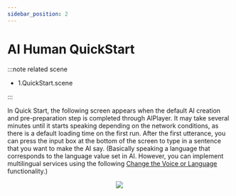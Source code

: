 ```yaml
---
sidebar_position: 2
---
```


# AI Human QuickStart

:::note related scene

- 1.QuickStart.scene

:::

In Quick Start, the following screen appears when the default AI creation and pre-preparation step is completed through AIPlayer. It may take several minutes until it starts speaking depending on the network conditions, as there is a default loading time on the first run. After the first utterance, you can press the input box at the bottom of the screen to type in a sentence that you want to make the AI say. (Basically speaking a language that corresponds to the language value set in AI. However, you can implement multilingual services using the following [Change the Voice or Language](../aiplayer/advanced-features) functionality.)

<p align="center">
<img src="/img/aihuman/unity/quickstart_speech.png" style={{zoom: "40%"}} />
</p>

